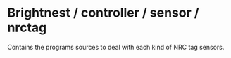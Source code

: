 Brightnest / controller / sensor / nrctag
==========

Contains the programs sources to deal with each kind of NRC tag sensors.
